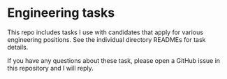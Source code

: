 # Engineering tasks

This repo includes tasks I use with candidates that apply for various engineering positions. See the individual directory READMEs for task details.

If you have any questions about these task, please open a GitHub issue in this repository and I will reply.
